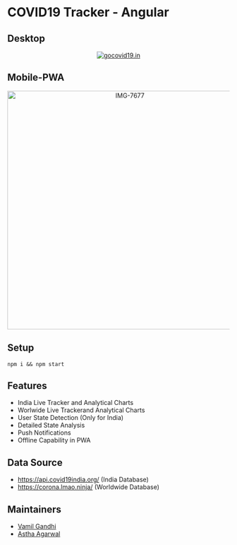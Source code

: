 # COVID19 Tracker - Angular
## Desktop
<p align="center">
<a href="https://gocovid19.in"><img src="https://i.ibb.co/q19SDPY/gocovid19in.png" alt="gocovid19.in" border="0"></a>
</p>

## Mobile-PWA
<p align="center">
 <a href="https://gocovid19.in"><img src="https://i.ibb.co/B4Kkyfz/IMG-7677.jpg" alt="IMG-7677" border="0" height="540px"></a>
</p>

## Setup

```
npm i && npm start
```

## Features
- India Live Tracker and Analytical Charts
- Worlwide Live Trackerand Analytical Charts
- User State Detection (Only for India)
- Detailed State Analysis
- Push Notifications
- Offline Capability in PWA

## Data Source
- https://api.covid19india.org/ (India Database)
- https://corona.lmao.ninja/ (Worldwide Database)
## Maintainers

- [Vamil Gandhi](https://github.com/vamgan)
- [Astha Agarwal](https://github.com/agarwalastha)


 

